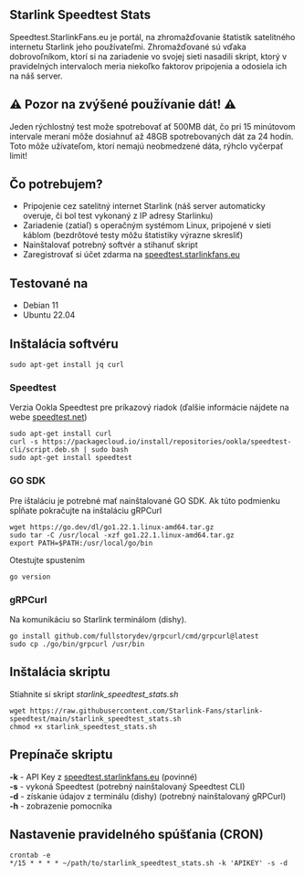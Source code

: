 ## Starlink Speedtest Stats
Speedtest.StarlinkFans.eu je portál, na zhromažďovanie štatistík satelitného internetu Starlink jeho používateľmi. Zhromažďované sú vďaka dobrovoľníkom, ktorí
si na zariadenie vo svojej sieti nasadili skript, ktorý v pravidelných intervaloch meria niekoľko faktorov pripojenia a odosiela ich na náš server.

## :warning: Pozor na zvýšené používanie dát! :warning:
Jeden rýchlostný test može spotrebovať ať 500MB dát, čo pri 15 minútovom intervale meraní môže dosiahnuť až 48GB spotrebovaných dát za 24 hodín. Toto môže užívateľom, ktorí nemajú neobmedzené dáta, rýhclo vyčerpať limit!

## Čo potrebujem?
- Pripojenie cez satelitný internet Starlink (náš server automaticky overuje, či bol test vykonaný z IP adresy Starlinku)
- Zariadenie (zatiaľ) s operačným systémom Linux, pripojené v sieti káblom (bezdrôtové testy môžu štatistiky výrazne skresliť)
- Nainštalovať potrebný softvér a stihanuť skript
- Zaregistrovať si účet zdarma na [speedtest.starlinkfans.eu](https://speedtest.starlinkfans.eu/)
 
## Testované na
- Debian 11
- Ubuntu 22.04

## Inštalácia softvéru
```
sudo apt-get install jq curl
```

### Speedtest
Verzia Ookla Speedtest pre príkazový riadok (ďalšie informácie nájdete na webe [speedtest.net](https://www.speedtest.net/apps/cli))

```
sudo apt-get install curl
curl -s https://packagecloud.io/install/repositories/ookla/speedtest-cli/script.deb.sh | sudo bash
sudo apt-get install speedtest

```
### GO SDK
Pre ištaláciu je potrebné mať nainštalované GO SDK. Ak túto podmienku spĺňate pokračujte na inštaláciu gRPCurl
```
wget https://go.dev/dl/go1.22.1.linux-amd64.tar.gz
sudo tar -C /usr/local -xzf go1.22.1.linux-amd64.tar.gz
export PATH=$PATH:/usr/local/go/bin
```

Otestujte spustením
```
go version
```

### gRPCurl
Na komunikáciu so Starlink terminálom (dishy).
```
go install github.com/fullstorydev/grpcurl/cmd/grpcurl@latest
sudo cp ./go/bin/grpcurl /usr/bin
```
## Inštalácia skriptu
Stiahnite si skript _starlink_speedtest_stats.sh_

```
wget https://raw.githubusercontent.com/Starlink-Fans/starlink-speedtest/main/starlink_speedtest_stats.sh
chmod +x starlink_speedtest_stats.sh
```
## Prepínače skriptu
__-k__ - API Key z [speedtest.starlinkfans.eu](https://speedtest.starlinkfans.eu/) (povinné)  
__-s__ - vykoná Speedtest (potrebný nainštalovaný Speedtest CLI)  
__-d__ - získanie údajov z terminálu (dishy) (potrebný nainštalovaný gRPCurl)  
__-h__ - zobrazenie pomocníka
 
## Nastavenie pravidelného spúšťania (CRON)
```
crontab -e
*/15 * * * * ~/path/to/starlink_speedtest_stats.sh -k 'APIKEY' -s -d
```

